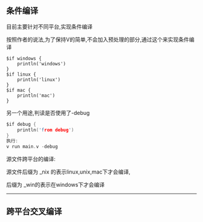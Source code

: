 ## 条件编译

目前主要针对不同平台,实现条件编译

按照作者的说法,为了保持V的简单,不会加入预处理的部分,通过这个来实现条件编译

```
$if windows {
	println('windows')
}
$if linux {
	println('linux')
}
$if mac {
	println('mac')
}
```

另一个用途,判读是否使用了-debug

```c
$if debug {
	println('from debug')
}
执行:
v run main.v -debug
```

源文件跨平台的编译:

源文件后缀为 _nix 的表示linux,unix,mac下才会编译,

后缀为 _win的表示在windows下才会编译

------



## 跨平台交叉编译

